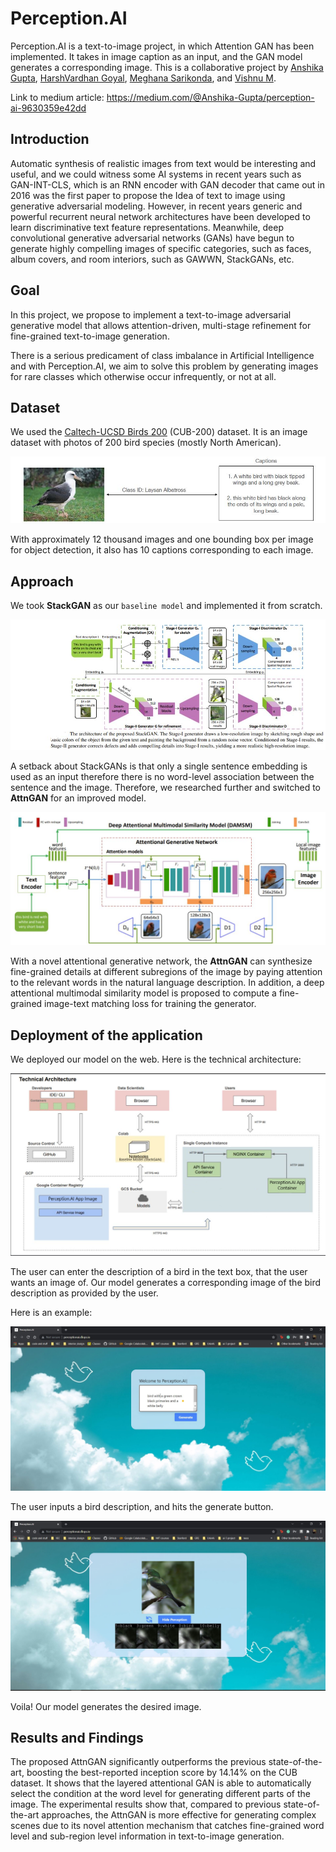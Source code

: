 # Perception.AI

Perception.AI is a text-to-image project, in which Attention GAN has been implemented. It takes in image caption as an input, and the GAN model generates a corresponding image. This is a collaborative project by [Anshika Gupta](https://github.com/iamanshika), [HarshVardhan Goyal](https://github.com/HarshVardhanGoyal), [Meghana Sarikonda](https://github.com/meghanasarikonda), and [Vishnu M](https://github.com/vishnu701).

Link to medium article: https://medium.com/@Anshika-Gupta/perception-ai-9630359e42dd

## Introduction

Automatic synthesis of realistic images from text would be interesting and useful, and we could witness some AI systems in recent years such as GAN-INT-CLS, which is an RNN encoder with GAN decoder that came out in 2016 was the first paper to propose the Idea of text to image using generative adversarial modeling. However, in recent years generic and powerful recurrent neural network architectures have been developed to learn discriminative text feature representations. Meanwhile, deep convolutional generative adversarial networks (GANs) have begun to generate highly compelling images of specific categories, such as faces, album covers, and room interiors, such as GAWWN, StackGANs, etc.

## Goal

In this project, we propose to implement a text-to-image adversarial generative model that allows attention-driven, multi-stage refinement for fine-grained text-to-image generation. 

There is a serious predicament of class imbalance in Artificial Intelligence and with Perception.AI, we aim to solve this problem by generating images for rare classes which otherwise occur infrequently, or not at all.

## Dataset

We used the [Caltech-UCSD Birds 200](http://www.vision.caltech.edu/visipedia/CUB-200.html) (CUB-200) dataset. It is an image dataset with photos of 200 bird species (mostly North American).

![](assets/cub_data_example.PNG)

With approximately 12 thousand images and one bounding box per image for object detection, it also has 10 captions corresponding to each image.

## Approach

We took **StackGAN** as our `baseline model` and implemented it from scratch. 

![](assets/StackGAN.JPG)

A setback about StackGANs is that only a single sentence embedding is used as an input therefore there is no word-level association between the sentence and the image.
Therefore, we researched further and switched to **AttnGAN** for an improved model. 

![](assets/project_working.JPG)


With a novel attentional generative network, the **AttnGAN** can synthesize fine-grained details at different subregions of the image by paying attention to the relevant words in the natural language description. In addition, a deep attentional multimodal similarity model is proposed to compute a fine-grained image-text matching loss for training the generator.

## Deployment of the application

We deployed our model on the web. Here is the technical architecture:

![](assets/Technical_arch.png)

The user can enter the description of a bird in the text box, that the user wants an image of. Our model generates a corresponding image of the bird description as provided by the user.

Here is an example:

![](assets\Demo-1.1.JPG)

The user inputs a bird description, and hits the generate button.

![](assets\Demo-1.2.JPG)

Voila! Our model generates the desired image.

## Results and Findings

The proposed AttnGAN significantly outperforms the previous state-of-the-art, boosting the best-reported inception score by 14.14% on the CUB dataset. It shows that the layered attentional GAN is able to automatically select the condition at the word level for generating different parts of the image. The experimental results show that, compared to previous state-of-the-art approaches, the AttnGAN is more effective for generating complex scenes due to its novel attention mechanism that catches fine-grained word level and sub-region level information in text-to-image generation.
